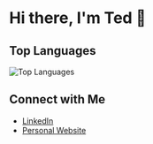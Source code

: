 # Hi there, I'm Ted 👋

## Top Languages

![Top Languages](https://github-readme-stats.vercel.app/api/top-langs/?username=Cpoing&layout=compact&theme=radical)

## Connect with Me

- [LinkedIn](https://www.linkedin.com/in/ted-lee-)
- [Personal Website](https://tedlee-portfolio.vercel.app/)
